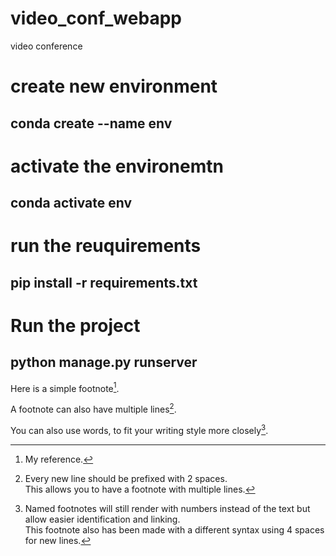 # video_conf_webapp
video conference 

# create new environment 
## conda create --name env

# activate the environemtn 
## conda activate env

# run the reuquirements 
## pip install -r requirements.txt

# Run the project 
## python manage.py runserver

Here is a simple footnote[^1].

A footnote can also have multiple lines[^2].  

You can also use words, to fit your writing style more closely[^note].

[^1]: My reference.
[^2]: Every new line should be prefixed with 2 spaces.  
  This allows you to have a footnote with multiple lines.
[^note]:
    Named footnotes will still render with numbers instead of the text but allow easier identification and linking.  
    This footnote also has been made with a different syntax using 4 spaces for new lines.

